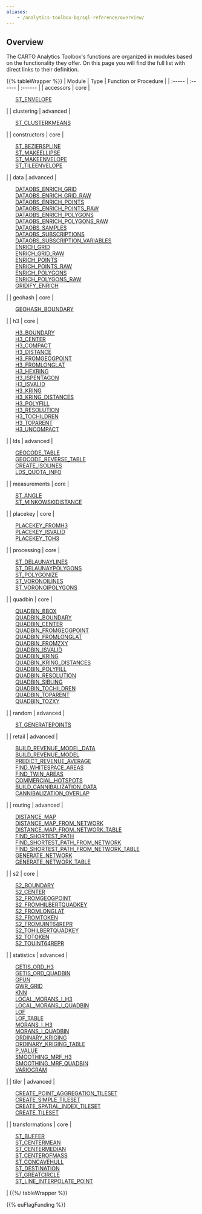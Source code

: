 ```yaml
---
aliases:
    - /analytics-toolbox-bq/sql-reference/overview/
---
```

## Overview

The CARTO Analytics Toolbox's functions are organized in modules based on the functionality they offer. On this page you will find the full list with direct links to their definition.

{{% tableWrapper %}}
| Module | Type | Function or Procedure |
| :----- | :------ | :------ |
| accessors | core |<ul style="list-style:none"><li><a href="../accessors/#st_envelope">ST_ENVELOPE</a></li></ul>|
| clustering | advanced |<ul style="list-style:none"><li><a href="../clustering/#st_clusterkmeans">ST_CLUSTERKMEANS</a></li></ul>|
| constructors | core |<ul style="list-style:none"><li><a href="../constructors/#st_bezierspline">ST_BEZIERSPLINE</a></li><li><a href="../constructors/#st_makeellipse">ST_MAKEELLIPSE</a></li><li><a href="../constructors/#st_makeenvelope">ST_MAKEENVELOPE</a></li><li><a href="../constructors/#st_tileenvelope">ST_TILEENVELOPE</a></li></ul>|
| data | advanced |<ul style="list-style:none"><li><a href="../data/#dataobs_enrich_grid">DATAOBS_ENRICH_GRID</a></li><li><a href="../data/#dataobs_enrich_grid_raw">DATAOBS_ENRICH_GRID_RAW</a></li><li><a href="../data/#dataobs_enrich_points">DATAOBS_ENRICH_POINTS</a></li><li><a href="../data/#dataobs_enrich_points_raw">DATAOBS_ENRICH_POINTS_RAW</a></li><li><a href="../data/#dataobs_enrich_polygons">DATAOBS_ENRICH_POLYGONS</a></li><li><a href="../data/#dataobs_enrich_polygons_raw">DATAOBS_ENRICH_POLYGONS_RAW</a></li><li><a href="../data/#dataobs_samples">DATAOBS_SAMPLES</a></li><li><a href="../data/#dataobs_subscriptions">DATAOBS_SUBSCRIPTIONS</a></li><li><a href="../data/#dataobs_subscription_variables">DATAOBS_SUBSCRIPTION_VARIABLES</a></li><li><a href="../data/#enrich_grid">ENRICH_GRID</a></li><li><a href="../data/#enrich_grid_raw">ENRICH_GRID_RAW</a></li><li><a href="../data/#enrich_points">ENRICH_POINTS</a></li><li><a href="../data/#enrich_points_raw">ENRICH_POINTS_RAW</a></li><li><a href="../data/#enrich_polygons">ENRICH_POLYGONS</a></li><li><a href="../data/#enrich_polygons_raw">ENRICH_POLYGONS_RAW</a></li><li><a href="../data/#gridify_enrich">GRIDIFY_ENRICH</a></li></ul>|
| geohash | core |<ul style="list-style:none"><li><a href="../geohash/#geohash_boundary">GEOHASH_BOUNDARY</a></li></ul>|
| h3 | core |<ul style="list-style:none"><li><a href="../h3/#h3_boundary">H3_BOUNDARY</a></li><li><a href="../h3/#h3_center">H3_CENTER</a></li><li><a href="../h3/#h3_compact">H3_COMPACT</a></li><li><a href="../h3/#h3_distance">H3_DISTANCE</a></li><li><a href="../h3/#h3_fromgeogpoint">H3_FROMGEOGPOINT</a></li><li><a href="../h3/#h3_fromlonglat">H3_FROMLONGLAT</a></li><li><a href="../h3/#h3_hexring">H3_HEXRING</a></li><li><a href="../h3/#h3_ispentagon">H3_ISPENTAGON</a></li><li><a href="../h3/#h3_isvalid">H3_ISVALID</a></li><li><a href="../h3/#h3_kring">H3_KRING</a></li><li><a href="../h3/#h3_kring_distances">H3_KRING_DISTANCES</a></li><li><a href="../h3/#h3_polyfill">H3_POLYFILL</a></li><li><a href="../h3/#h3_resolution">H3_RESOLUTION</a></li><li><a href="../h3/#h3_tochildren">H3_TOCHILDREN</a></li><li><a href="../h3/#h3_toparent">H3_TOPARENT</a></li><li><a href="../h3/#h3_uncompact">H3_UNCOMPACT</a></li></ul>|
| lds | advanced |<ul style="list-style:none"><li><a href="../lds/#geocode_table">GEOCODE_TABLE</a></li><li><a href="../lds/#geocode_reverse_table">GEOCODE_REVERSE_TABLE</a></li><li><a href="../lds/#create_isolines">CREATE_ISOLINES</a></li><li><a href="../lds/#lds_quota_info">LDS_QUOTA_INFO</a></li></ul>|
| measurements | core |<ul style="list-style:none"><li><a href="../measurements/#st_angle">ST_ANGLE</a></li><li><a href="../measurements/#st_minkowskidistance">ST_MINKOWSKIDISTANCE</a></li></ul>|
| placekey | core |<ul style="list-style:none"><li><a href="../placekey/#placekey_fromh3">PLACEKEY_FROMH3</a></li><li><a href="../placekey/#placekey_isvalid">PLACEKEY_ISVALID</a></li><li><a href="../placekey/#placekey_toh3">PLACEKEY_TOH3</a></li></ul>|
| processing | core |<ul style="list-style:none"><li><a href="../processing/#st_delaunaylines">ST_DELAUNAYLINES</a></li><li><a href="../processing/#st_delaunaypolygons">ST_DELAUNAYPOLYGONS</a></li><li><a href="../processing/#st_polygonize">ST_POLYGONIZE</a></li><li><a href="../processing/#st_voronoilines">ST_VORONOILINES</a></li><li><a href="../processing/#st_voronoipolygons">ST_VORONOIPOLYGONS</a></li></ul>|
| quadbin | core |<ul style="list-style:none"><li><a href="../quadbin/#quadbin_bbox">QUADBIN_BBOX</a></li><li><a href="../quadbin/#quadbin_boundary">QUADBIN_BOUNDARY</a></li><li><a href="../quadbin/#quadbin_center">QUADBIN_CENTER</a></li><li><a href="../quadbin/#quadbin_fromgeogpoint">QUADBIN_FROMGEOGPOINT</a></li><li><a href="../quadbin/#quadbin_fromlonglat">QUADBIN_FROMLONGLAT</a></li><li><a href="../quadbin/#quadbin_fromzxy">QUADBIN_FROMZXY</a></li><li><a href="../quadbin/#quadbin_isvalid">QUADBIN_ISVALID</a></li><li><a href="../quadbin/#quadbin_kring">QUADBIN_KRING</a></li><li><a href="../quadbin/#quadbin_kring_distances">QUADBIN_KRING_DISTANCES</a></li><li><a href="../quadbin/#quadbin_polyfill">QUADBIN_POLYFILL</a></li><li><a href="../quadbin/#quadbin_resolution">QUADBIN_RESOLUTION</a></li><li><a href="../quadbin/#quadbin_sibling">QUADBIN_SIBLING</a></li><li><a href="../quadbin/#quadbin_tochildren">QUADBIN_TOCHILDREN</a></li><li><a href="../quadbin/#quadbin_toparent">QUADBIN_TOPARENT</a></li><li><a href="../quadbin/#quadbin_tozxy">QUADBIN_TOZXY</a></li></ul>|
| random | advanced |<ul style="list-style:none"><li><a href="../random/#st_generatepoints">ST_GENERATEPOINTS</a></li></ul>|
| retail | advanced |<ul style="list-style:none"><li><a href="../retail/#build_revenue_model_data">BUILD_REVENUE_MODEL_DATA</a></li><li><a href="../retail/#build_revenue_model">BUILD_REVENUE_MODEL</a></li><li><a href="../retail/#predict_revenue_average">PREDICT_REVENUE_AVERAGE</a></li><li><a href="../retail/#find_whitespace_areas">FIND_WHITESPACE_AREAS</a></li><li><a href="../retail/#find_twin_areas">FIND_TWIN_AREAS</a></li><li><a href="../retail/#commercial_hotspots">COMMERCIAL_HOTSPOTS</a></li><li><a href="../retail/#build_cannibalization_data">BUILD_CANNIBALIZATION_DATA</a></li><li><a href="../retail/#cannibalization_overlap">CANNIBALIZATION_OVERLAP</a></li></ul>|
| routing | advanced |<ul style="list-style:none"><li><a href="../routing/#distance_map">DISTANCE_MAP</a></li><li><a href="../routing/#distance_map_from_network">DISTANCE_MAP_FROM_NETWORK</a></li><li><a href="../routing/#distance_map_from_network_table">DISTANCE_MAP_FROM_NETWORK_TABLE</a></li><li><a href="../routing/#find_shortest_path">FIND_SHORTEST_PATH</a></li><li><a href="../routing/#find_shortest_path_from_network">FIND_SHORTEST_PATH_FROM_NETWORK</a></li><li><a href="../routing/#find_shortest_path_from_network_table">FIND_SHORTEST_PATH_FROM_NETWORK_TABLE</a></li><li><a href="../routing/#generate_network">GENERATE_NETWORK</a></li><li><a href="../routing/#generate_network_table">GENERATE_NETWORK_TABLE</a></li></ul>|
| s2 | core |<ul style="list-style:none"><li><a href="../s2/#s2_boundary">S2_BOUNDARY</a></li><li><a href="../s2/#s2_center">S2_CENTER</a></li><li><a href="../s2/#s2_fromgeogpoint">S2_FROMGEOGPOINT</a></li><li><a href="../s2/#s2_fromhilbertquadkey">S2_FROMHILBERTQUADKEY</a></li><li><a href="../s2/#s2_fromlonglat">S2_FROMLONGLAT</a></li><li><a href="../s2/#s2_fromtoken">S2_FROMTOKEN</a></li><li><a href="../s2/#s2_fromuint64repr">S2_FROMUINT64REPR</a></li><li><a href="../s2/#s2_tohilbertquadkey">S2_TOHILBERTQUADKEY</a></li><li><a href="../s2/#s2_totoken">S2_TOTOKEN</a></li><li><a href="../s2/#s2_touint64repr">S2_TOUINT64REPR</a></li></ul>|
| statistics | advanced |<ul style="list-style:none"><li><a href="../statistics/#getis_ord_h3">GETIS_ORD_H3</a></li><li><a href="../statistics/#getis_ord_quadbin">GETIS_ORD_QUADBIN</a></li><li><a href="../statistics/#gfun">GFUN</a></li><li><a href="../statistics/#gwr_grid">GWR_GRID</a></li><li><a href="../statistics/#knn">KNN</a></li><li><a href="../statistics/#local_morans_i_h3">LOCAL_MORANS_I_H3</a></li><li><a href="../statistics/#local_morans_i_quadbin">LOCAL_MORANS_I_QUADBIN</a></li><li><a href="../statistics/#lof">LOF</a></li><li><a href="../statistics/#lof_table">LOF_TABLE</a></li><li><a href="../statistics/#morans_i_h3">MORANS_I_H3</a></li><li><a href="../statistics/#morans_i_quadbin">MORANS_I_QUADBIN</a></li><li><a href="../statistics/#ordinary_kriging">ORDINARY_KRIGING</a></li><li><a href="../statistics/#ordinary_kriging_table">ORDINARY_KRIGING_TABLE</a></li><li><a href="../statistics/#p_value">P_VALUE</a></li><li><a href="../statistics/#smoothing_mrf_h3">SMOOTHING_MRF_H3</a></li><li><a href="../statistics/#smoothing_mrf_quadbin">SMOOTHING_MRF_QUADBIN</a></li><li><a href="../statistics/#variogram">VARIOGRAM</a></li></ul>|
| tiler | advanced |<ul style="list-style:none"><li><a href="../tiler/#create_point_aggregation_tileset">CREATE_POINT_AGGREGATION_TILESET</a></li><li><a href="../tiler/#create_simple_tileset">CREATE_SIMPLE_TILESET</a></li><li><a href="../tiler/#create_spatial_index_tileset">CREATE_SPATIAL_INDEX_TILESET</a></li><li><a href="../tiler/#create_tileset">CREATE_TILESET</a></li></ul>|
| transformations | core |<ul style="list-style:none"><li><a href="../transformations/#st_buffer">ST_BUFFER</a></li><li><a href="../transformations/#st_centermean">ST_CENTERMEAN</a></li><li><a href="../transformations/#st_centermedian">ST_CENTERMEDIAN</a></li><li><a href="../transformations/#st_centerofmass">ST_CENTEROFMASS</a></li><li><a href="../transformations/#st_concavehull">ST_CONCAVEHULL</a></li><li><a href="../transformations/#st_destination">ST_DESTINATION</a></li><li><a href="../transformations/#st_greatcircle">ST_GREATCIRCLE</a></li><li><a href="../transformations/#st_line_interpolate_point">ST_LINE_INTERPOLATE_POINT</a></li></ul>|
{{%/ tableWrapper %}}

{{% euFlagFunding %}}